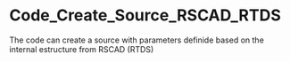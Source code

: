 # Code_Create_Source_RSCAD_RTDS
 The code can create a source with parameters definide based on the internal estructure from RSCAD (RTDS)
